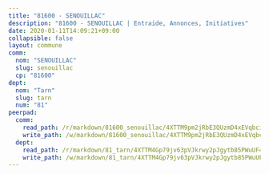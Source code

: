 ```yaml
---
title: "81600 - SENOUILLAC"
description: "81600 - SENOUILLAC | Entraide, Annonces, Initiatives"
date: 2020-01-11T14:09:21+09:00
collapsible: false
layout: commune
comm:
  nom: "SENOUILLAC"
  slug: senouillac
  cp: "81600"
dept:
  nom: "Tarn"
  slug: tarn
  num: "81"
peerpad:
  comm:
    read_path: /r/markdown/81600_senouillac/4XTTM9pm2jRbE3QUzmD4xEVqbciNXQZk8kVnKqP8eyvzXBqT1
    write_path: /w/markdown/81600_senouillac/4XTTM9pm2jRbE3QUzmD4xEVqbciNXQZk8kVnKqP8eyvzXBqT1-K3TgUSYFG4zSaCQKFUgdrioou8gCJwN781Pu41qhxeJHZCDZd4MWcwW86fbRPeR1wYsQSHCyV4KhQtwxPZXvcL92EAnFx2sF4cyp9BDZXySk3NXVvV4QmZiXArTsimhAAYenWhGw
  dept:
    read_path: /r/markdown/81_tarn/4XTTM4Gp79jv63pVJkrwy2pJgytb85PWuUF46qZV3RNcf9bTY
    write_path: /w/markdown/81_tarn/4XTTM4Gp79jv63pVJkrwy2pJgytb85PWuUF46qZV3RNcf9bTY-K3TgUQULAfYZTaNEYQn663imu6tLJ5XUSYV3bG6y2QwZHe2hiw5KiHgnyL8wpzhjjRKSLQVjHCuMHvPTtVgD4tm7BFQTVwqLNiZgb8d93Riu34VNq5t6eFocUS5Ezct8i9MJtUHQ
---
```


